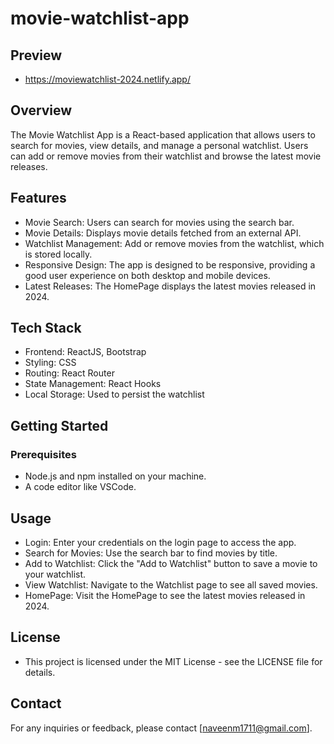 # movie-watchlist-app
## Preview
- https://moviewatchlist-2024.netlify.app/
## Overview
The Movie Watchlist App is a React-based application that allows users to search for movies, view details, and manage a personal watchlist. Users can add or remove movies from their watchlist and browse the latest movie releases.

## Features
- Movie Search: Users can search for movies using the search bar.
- Movie Details: Displays movie details fetched from an external API.
- Watchlist Management: Add or remove movies from the watchlist, which is stored locally.
- Responsive Design: The app is designed to be responsive, providing a good user experience on both desktop and mobile devices.
- Latest Releases: The HomePage displays the latest movies released in 2024.

## Tech Stack
- Frontend: ReactJS, Bootstrap
- Styling: CSS
- Routing: React Router
- State Management: React Hooks
- Local Storage: Used to persist the watchlist

## Getting Started
### Prerequisites
- Node.js and npm installed on your machine.
- A code editor like VSCode.

 ## Usage
- Login: Enter your credentials on the login page to access the app.
- Search for Movies: Use the search bar to find movies by title.
- Add to Watchlist: Click the "Add to Watchlist" button to save a movie to your watchlist.
- View Watchlist: Navigate to the Watchlist page to see all saved movies.
- HomePage: Visit the HomePage to see the latest movies released in 2024.

## License
- This project is licensed under the MIT License - see the LICENSE file for details.

## Contact
For any inquiries or feedback, please contact [naveenm1711@gmail.com].

